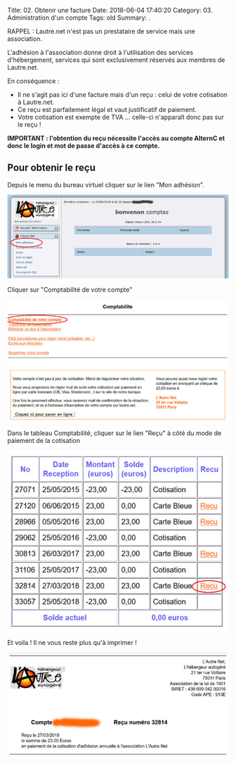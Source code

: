 Title: 02. Obtenir une facture 
Date: 2018-06-04 17:40:20
Category: 03. Administration d'un compte
Tags: old
Summary:  . 

RAPPEL : Lautre.net n'est pas un prestataire de service mais une association.

L'adhésion à l'association donne droit à l'utilisation des services d'hébergement, services qui sont exclusivement réservés aux membres de Lautre.net.

En conséquence :

- Il ne s'agit pas ici d'une facture mais d'un reçu : celui de votre cotisation à Lautre.net.
- Ce reçu est parfaitement légal et vaut justificatif de paiement.
- Votre cotisation est exempte de TVA ... celle-ci n'apparaît donc pas sur le reçu !

**IMPORTANT : l'obtention du reçu nécessite l'accès au compte AlternC et donc le login et mot de passe d'accès à ce compte.**


## Pour obtenir le reçu

Depuis le menu du bureau virtuel cliquer sur le lien "Mon adhésion".

![Lien mon adhésion](../img/Mon_adhesion.jpg)

Cliquer sur "Comptabilité de votre compte"

![comptabilité compte](../img/comptabilite_de_votre_compte.jpg)

Dans le tableau Comptabilité, cliquer sur le lien "Reçu" à côté du mode de paiement de la cotisation  

![Imprime reçu](../img/recu.jpg)

Et voila ! Il ne vous reste plus qu'à imprimer !

![reçu imprimé](../img/recu_imprimable.jpg)

